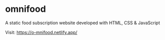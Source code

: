# omnifood
A static food subscription website developed with HTML, CSS &amp; JavaScript

Visit: https://o-mnifood.netlify.app/

